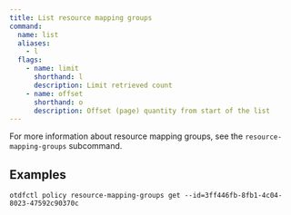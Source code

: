 ```yaml
---
title: List resource mapping groups
command:
  name: list
  aliases:
    - l
  flags:
    - name: limit
      shorthand: l
      description: Limit retrieved count
    - name: offset
      shorthand: o
      description: Offset (page) quantity from start of the list
---
```


For more information about resource mapping groups, see the `resource-mapping-groups` subcommand.

## Examples

```shell
otdfctl policy resource-mapping-groups get --id=3ff446fb-8fb1-4c04-8023-47592c90370c
```
